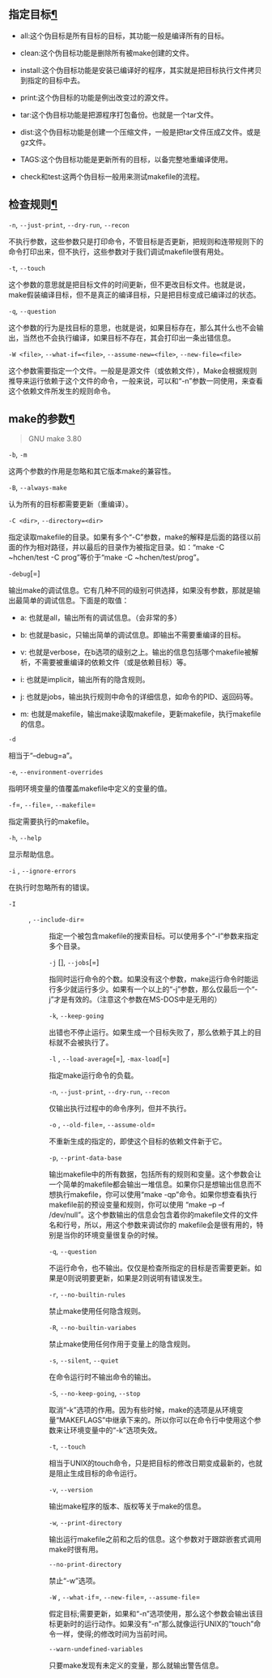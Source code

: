 ## 指定目标[¶](https://seisman.github.io/how-to-write-makefile/invoke.html#id2 "Link to this heading")

- all:这个伪目标是所有目标的目标，其功能一般是编译所有的目标。
    
- clean:这个伪目标功能是删除所有被make创建的文件。
    
- install:这个伪目标功能是安装已编译好的程序，其实就是把目标执行文件拷贝到指定的目标中去。
    
- print:这个伪目标的功能是例出改变过的源文件。
    
- tar:这个伪目标功能是把源程序打包备份。也就是一个tar文件。
    
- dist:这个伪目标功能是创建一个压缩文件，一般是把tar文件压成Z文件。或是gz文件。
    
- TAGS:这个伪目标功能是更新所有的目标，以备完整地重编译使用。
    
- check和test:这两个伪目标一般用来测试makefile的流程。

## 检查规则[¶](https://seisman.github.io/how-to-write-makefile/invoke.html#id3 "Link to this heading")
`-n`, `--just-print`, `--dry-run`, `--recon`

不执行参数，这些参数只是打印命令，不管目标是否更新，把规则和连带规则下的命令打印出来，但不执行，这些参数对于我们调试makefile很有用处。

`-t`, `--touch`

这个参数的意思就是把目标文件的时间更新，但不更改目标文件。也就是说，make假装编译目标，但不是真正的编译目标，只是把目标变成已编译过的状态。

`-q`, `--question`

这个参数的行为是找目标的意思，也就是说，如果目标存在，那么其什么也不会输出，当然也不会执行编译，如果目标不存在，其会打印出一条出错信息。

`-W <file>`, `--what-if=<file>`, `--assume-new=<file>`, `--new-file=<file>`

这个参数需要指定一个文件。一般是是源文件（或依赖文件），Make会根据规则推导来运行依赖于这个文件的命令，一般来说，可以和“-n”参数一同使用，来查看这个依赖文件所发生的规则命令。

## make的参数[¶](https://seisman.github.io/how-to-write-makefile/invoke.html#id4 "Link to this heading")
> GNU make 3.80

`-b`, `-m`

这两个参数的作用是忽略和其它版本make的兼容性。

`-B`, `--always-make`

认为所有的目标都需要更新（重编译）。

`-C <dir>`, `--directory=<dir>`

指定读取makefile的目录。如果有多个“-C”参数，make的解释是后面的路径以前面的作为相对路径，并以最后的目录作为被指定目录。如：“make -C ~hchen/test -C prog”等价于“make -C ~hchen/test/prog”。

`-debug`[=_<options>_]

输出make的调试信息。它有几种不同的级别可供选择，如果没有参数，那就是输出最简单的调试信息。下面是<options>的取值：

- a: 也就是all，输出所有的调试信息。（会非常的多）
    
- b: 也就是basic，只输出简单的调试信息。即输出不需要重编译的目标。
    
- v: 也就是verbose，在b选项的级别之上。输出的信息包括哪个makefile被解析，不需要被重编译的依赖文件（或是依赖目标）等。
    
- i: 也就是implicit，输出所有的隐含规则。
    
- j: 也就是jobs，输出执行规则中命令的详细信息，如命令的PID、返回码等。
    
- m: 也就是makefile，输出make读取makefile，更新makefile，执行makefile的信息。


`-d`

相当于“–debug=a”。

`-e`, `--environment-overrides`

指明环境变量的值覆盖makefile中定义的变量的值。

`-f`=_<file>_, `--file`=_<file>_, `--makefile`=_<file>_

指定需要执行的makefile。

`-h`, `--help`

显示帮助信息。

`-i` , `--ignore-errors`

在执行时忽略所有的错误。

`-I` _<dir>_, `--include-dir`=_<dir>_

指定一个被包含makefile的搜索目标。可以使用多个“-I”参数来指定多个目录。

`-j` [_<jobsnum>_], `--jobs`[=_<jobsnum>_]

指同时运行命令的个数。如果没有这个参数，make运行命令时能运行多少就运行多少。如果有一个以上的“-j”参数，那么仅最后一个“-j”才是有效的。（注意这个参数在MS-DOS中是无用的）

`-k`, `--keep-going`

出错也不停止运行。如果生成一个目标失败了，那么依赖于其上的目标就不会被执行了。

`-l` _<load>_, `--load-average`[=_<load>_], `-max-load`[=_<load>_]

指定make运行命令的负载。

`-n`, `--just-print`, `--dry-run`, `--recon`

仅输出执行过程中的命令序列，但并不执行。

`-o` _<file>_, `--old-file`=_<file>_, `--assume-old`=_<file>_

不重新生成的指定的<file>，即使这个目标的依赖文件新于它。

`-p`, `--print-data-base`

输出makefile中的所有数据，包括所有的规则和变量。这个参数会让一个简单的makefile都会输出一堆信息。如果你只是想输出信息而不想执行makefile，你可以使用“make -qp”命令。如果你想查看执行makefile前的预设变量和规则，你可以使用 “make –p –f /dev/null”。这个参数输出的信息会包含着你的makefile文件的文件名和行号，所以，用这个参数来调试你的 makefile会是很有用的，特别是当你的环境变量很复杂的时候。

`-q`, `--question`

不运行命令，也不输出。仅仅是检查所指定的目标是否需要更新。如果是0则说明要更新，如果是2则说明有错误发生。

`-r`, `--no-builtin-rules`

禁止make使用任何隐含规则。

`-R`, `--no-builtin-variabes`

禁止make使用任何作用于变量上的隐含规则。

`-s`, `--silent`, `--quiet`

在命令运行时不输出命令的输出。

`-S`, `--no-keep-going`, `--stop`

取消“-k”选项的作用。因为有些时候，make的选项是从环境变量“MAKEFLAGS”中继承下来的。所以你可以在命令行中使用这个参数来让环境变量中的“-k”选项失效。

`-t`, `--touch`

相当于UNIX的touch命令，只是把目标的修改日期变成最新的，也就是阻止生成目标的命令运行。

`-v`, `--version`

输出make程序的版本、版权等关于make的信息。

`-w`, `--print-directory`

输出运行makefile之前和之后的信息。这个参数对于跟踪嵌套式调用make时很有用。

`--no-print-directory`

禁止“-w”选项。

`-W` _<file>_, `--what-if`=_<file>_, `--new-file`=_<file>_, `--assume-file`=_<file>_

假定目标<file>;需要更新，如果和“-n”选项使用，那么这个参数会输出该目标更新时的运行动作。如果没有“-n”那么就像运行UNIX的“touch”命令一样，使得<file>;的修改时间为当前时间。

`--warn-undefined-variables`

只要make发现有未定义的变量，那么就输出警告信息。
